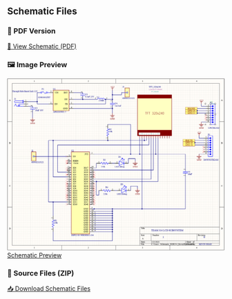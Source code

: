 
## Schematic Files

### 📄 PDF Version  
[📎 View Schematic (PDF)](https://drive.google.com/file/d/138ljN8dbPxjJ-zv87nSGkIuTLtwcjpoq/view?usp=sharing)

### 🖼 Image Preview  
![image](./Schematic_Individual_Kevin.png)
[Schematic Preview](https://drive.google.com/file/d/1C0R3C0wRBg4irUjWr_S6vh3844Lp6e1_/view?usp=sharing)

### 📁 Source Files (ZIP)  
[📥 Download Schematic Files](https://drive.google.com/file/d/1wn8zYHCTiTk5h4NBxgV58Kxn32Jsdsov/view?usp=sharing)


